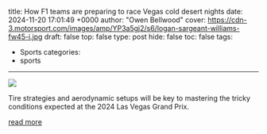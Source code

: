 title: How F1 teams are preparing to race Vegas cold desert nights
date: 2024-11-20 17:01:49 +0000
author: "Owen Bellwood"
cover: https://cdn-3.motorsport.com/images/amp/YP3a5gj2/s6/logan-sargeant-williams-fw45-i.jpg
draft: false
top: false
type: post
hide: false
toc: false
tags:
  - Sports
categories:
  - sports
---

![](https://cdn-3.motorsport.com/images/amp/YP3a5gj2/s6/logan-sargeant-williams-fw45-i.jpg)

Tire strategies and aerodynamic setups will be key to mastering the tricky conditions expected at the 2024 Las Vegas Grand Prix.

[read more](https://www.motorsport.com/f1/news/how-f1-teams-prepare-for-vegas-cold-desert-nights/10673353/)
